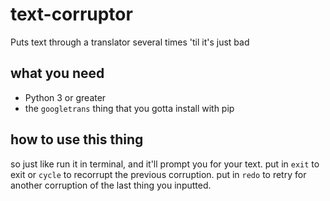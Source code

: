 # text-corruptor
Puts text through a translator several times 'til it's just bad

## what you need
- Python 3 or greater
- the `googletrans` thing that you gotta install with pip

## how to use this thing
so just like run it in terminal, and it'll prompt you for your text. put in `exit` to exit or `cycle` to recorrupt the previous corruption. put in `redo` to retry for another corruption of the last thing you inputted.

